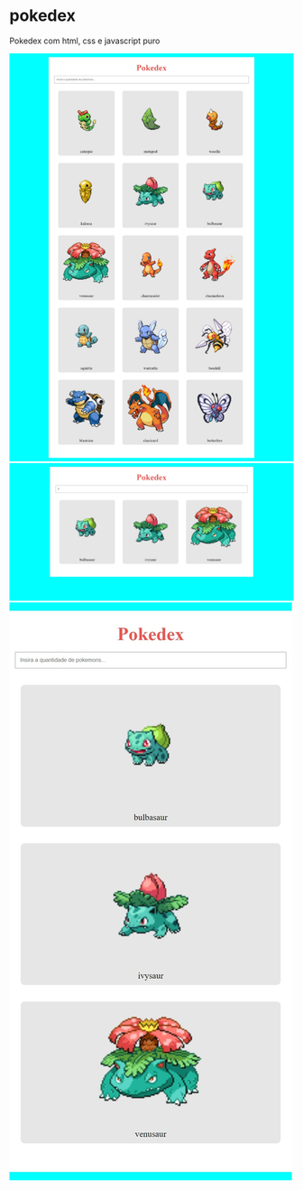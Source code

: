 # pokedex
Pokedex com html, css e javascript puro

![alt text](captura_tela1.jpeg)
![alt text](captura_tela2.jpeg)
![alt text](captura_tela3.jpeg)